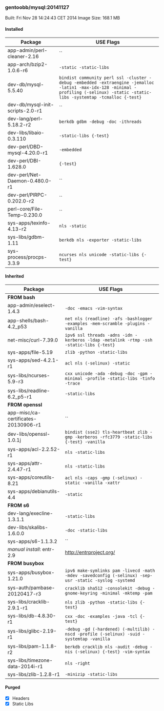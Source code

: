 ### gentoobb/mysql:20141127
Built: Fri Nov 28 14:24:43 CET 2014
Image Size: 168.1 MB
#### Installed
Package | USE Flags
--------|----------
app-admin/perl-cleaner-2.16 | ``
app-arch/bzip2-1.0.6-r6 | `-static -static-libs`
dev-db/mysql-5.5.40 | `bindist community perl ssl -cluster -debug -embedded -extraengine -jemalloc -latin1 -max-idx-128 -minimal -profiling (-selinux) -static -static-libs -systemtap -tcmalloc {-test}`
dev-db/mysql-init-scripts-2.0-r1 | ``
dev-lang/perl-5.18.2-r2 | `berkdb gdbm -debug -doc -ithreads`
dev-libs/libaio-0.3.110 | `-static-libs {-test}`
dev-perl/DBD-mysql-4.20.0-r1 | `-embedded`
dev-perl/DBI-1.628.0 | `{-test}`
dev-perl/Net-Daemon-0.480.0-r1 | ``
dev-perl/PlRPC-0.202.0-r2 | ``
perl-core/File-Temp-0.230.0 | ``
sys-apps/texinfo-4.13-r2 | `nls -static`
sys-libs/gdbm-1.11 | `berkdb nls -exporter -static-libs`
sys-process/procps-3.3.9 | `ncurses nls unicode -static-libs {-test}`
#### Inherited
Package | USE Flags
--------|----------
**FROM bash** |
app-admin/eselect-1.4.3 | `-doc -emacs -vim-syntax`
app-shells/bash-4.2_p53 | `net nls (readline) -afs -bashlogger -examples -mem-scramble -plugins -vanilla`
net-misc/curl-7.39.0 | `ipv6 ssl threads -adns -idn -kerberos -ldap -metalink -rtmp -ssh -static-libs {-test}`
sys-apps/file-5.19 | `zlib -python -static-libs`
sys-apps/sed-4.2.1-r1 | `acl nls (-selinux) -static`
sys-libs/ncurses-5.9-r3 | `cxx unicode -ada -debug -doc -gpm -minimal -profile -static-libs -tinfo -trace`
sys-libs/readline-6.2_p5-r1 | `-static-libs`
**FROM openssl** |
app-misc/ca-certificates-20130906-r1 | ``
dev-libs/openssl-1.0.1j | `bindist (sse2) tls-heartbeat zlib -gmp -kerberos -rfc3779 -static-libs {-test} -vanilla`
sys-apps/acl-2.2.52-r1 | `nls -static-libs`
sys-apps/attr-2.4.47-r1 | `nls -static-libs`
sys-apps/coreutils-8.21 | `acl nls -caps -gmp (-selinux) -static -vanilla -xattr`
sys-apps/debianutils-4.4 | `-static`
**FROM s6** |
dev-lang/execline-1.3.1.1 | `-static-libs`
dev-libs/skalibs-1.6.0.0 | `-doc -static-libs`
sys-apps/s6-1.1.3.2 | ``
*manual install*: entr-2.9 | http://entrproject.org/
**FROM busybox** |
sys-apps/busybox-1.21.0 | `ipv6 make-symlinks pam -livecd -math -mdev -savedconfig (-selinux) -sep-usr -static -syslog -systemd`
sys-auth/pambase-20120417-r3 | `cracklib sha512 -consolekit -debug -gnome-keyring -minimal -mktemp -pam`
sys-libs/cracklib-2.9.1-r1 | `nls zlib -python -static-libs {-test}`
sys-libs/db-4.8.30-r1 | `cxx -doc -examples -java -tcl {-test}`
sys-libs/glibc-2.19-r1 | `-debug -gd (-hardened) (-multilib) -nscd -profile (-selinux) -suid -systemtap -vanilla`
sys-libs/pam-1.1.8-r2 | `berkdb cracklib nls -audit -debug -nis (-selinux) {-test} -vim-syntax`
sys-libs/timezone-data-2014i-r1 | `nls -right`
sys-libs/zlib-1.2.8-r1 | `-minizip -static-libs`
#### Purged
- [x] Headers
- [x] Static Libs
